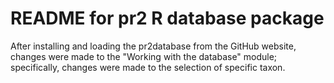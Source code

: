 # README for pr2 R database package
After installing and loading the pr2database from the GitHub website, changes were made to the "Working with the database" module; specifically, changes were made to the selection of specific taxon.

